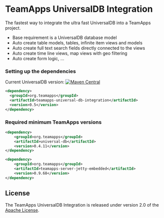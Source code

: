 
# TeamApps UniversalDB Integration

The fastest way to integrate the ultra fast UniversalDB into a TeamApps project.

* Base requirement is a UniversalDB database model
* Auto create table models, tables, infinite item views and models
* Auto create full text search fields directly connected to the views
* Auto create time line views, map views with geo filtering
* Auto create form logic, ...

### Setting up the dependencies

Current UniversalDB version: [![Maven Central](https://maven-badges.herokuapp.com/maven-central/org.teamapps/teamapps-universal-db-integration/badge.svg)](https://maven-badges.herokuapp.com/maven-central/org.teamapps/teamapps-universal-db-integration)
```xml
<dependency>
  <groupId>org.teamapps</groupId>
  <artifactId>teamapps-universal-db-integration</artifactId>
  <version>0.5</version>
</dependency>
```

### Required minimum TeamApps versions

```xml
<dependency>
    <groupId>org.teamapps</groupId>
    <artifactId>universal-db</artifactId>
    <version>0.4.11</version>
</dependency>

<dependency>
    <groupId>org.teamapps</groupId>
    <artifactId>teamapps-server-jetty-embedded</artifactId>
    <version>0.9.68</version>
</dependency>
```


## License

The TeamApps UniversalDB Integration is released under version 2.0 of the [Apache License](https://www.apache.org/licenses/LICENSE-2.0).
